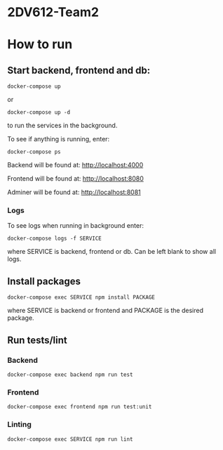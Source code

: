 # 2DV612-Team2

# How to run

## Start backend, frontend and db:
```docker
docker-compose up
```
or
```docker
docker-compose up -d
```
to run the services in the background.

To see if anything is running, enter:
```docker
docker-compose ps
```

Backend will be found at: [http://localhost:4000](http://localhost:4000)

Frontend will be found at: [http://localhost:8080](http://localhost:8080)

Adminer will be found at: [http://localhost:8081](http://localhost:8081)


### Logs
To see logs when running in background enter:
```docker
docker-compose logs -f SERVICE
```
where SERVICE is backend, frontend or db. Can be left blank to show all logs. 

## Install packages
```docker
docker-compose exec SERVICE npm install PACKAGE
```
where SERVICE is backend or frontend and PACKAGE is the desired package.

## Run tests/lint
### Backend
```docker
docker-compose exec backend npm run test
```
### Frontend
```docker
docker-compose exec frontend npm run test:unit
```
### Linting
```docker
docker-compose exec SERVICE npm run lint
```
